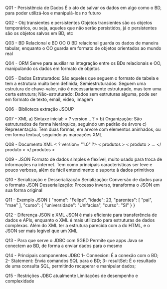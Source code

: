 
Q01 - Persistência de Dados
	É o ato de salvar os dados em algo como o BD, para poder utilizá-los e manipulá-los no futuro

Q02 - Obj transientes e persistentes
	Objetos transientes são os objetos temporários, ou seja, aqueles que não serão persistidos, já o persistentes são os objetos salvos em BD, etc

Q03 - BD Relacional e BD OO
	O BD relacional guarda os dados de maneira tabular, enquanto o OO guarda em formato de objetos orientados ao mundo real

Q04 - ORM
	Serve para auxiliar na integração entre os BDs relacionais e OO, manipulando os dados em formato de objetos

Q05 - Dados
	Estruturados: São aqueles que seguem o formato de tabela e tem a estrutura muito bem definida;
	Semiestruturados: Seguem uma estrutura de chave-valor, não é necessariamente estruturado, mas tem uma certa estrutura;
	Não-estruturado: Dados sem estruturas alguma, pode ser em formato de texto, email, video, imagem

Q06 - Biblioteca extração
	JSOUP

Q07 - XML
	a) Sintaxe inicial:
		< ? version... ? >
	b) Organização:
		São estruturados de forma hierárquica, seguindo um padrão de árvore
	c) Representação:
		Tem duas formas, em árvore com elementos aninhados, ou em forma textual, seguindo as marcações XML

Q08 - Documento XML
< ? version= "1.0" ?>
< produtos >
	< produto >
	...
	</ produto > 
</ produtos >

Q09 - JSON
	Formato de dados simples e flexível, muito usado para troca de informações na internet. Tem como principais características ser leve e pouco verboso, além de fácil entendimento e suporte à dados primitivos

Q10 - Serialização e Desserialização
	Serialização: Conversão de dados para o formato JSON
	Desserialização: Processo inverso, transforma o JSON em sua forma original

Q11 - Exemplo JSON
{
	"nome": "Felipe",
	"idade": 23,
	"parentes": [ "pai", "mae" ],
	"curso": {
		"universidade": "Unifacisa",
		"curso": "SI"
	}
}

Q12 - Diferença JSON e XML
	JSON é mais eficiente para transferência de dados e APIs, enquanto o XML é mais utilizado para estruturas de dados complexas. Além do XML ter a estrutura parecida com a do HTML, e o JSON ser mais legível que um XML

Q13 - Para que serve o JDBC com SGBD
	Permite que apps Java se conectem ao BD, de forma a enviar dados para o mesmo

Q14 - Principais componentes JDBC
	1- Connexion: É a conexão com o BD;
	2- Statement: Envia comandos SQL para o BD;
	3- resultSet: É o resultado de uma consulta SQL, permitindo recuperar e manipular dados;

Q15 - Restrições JDBC atualmente
	Limitações de desempenho e complexidade